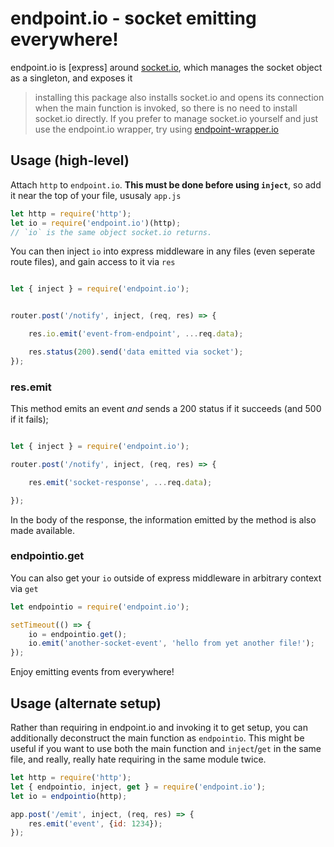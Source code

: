 # endpoint.io - socket emitting everywhere!

endpoint.io is [express] around [socket.io](socket.io), which manages
the socket object as a singleton, and exposes it

> installing this package also installs socket.io and opens its connection when the main function is invoked, so there is no need to install socket.io directly. If you prefer to manage socket.io yourself and just use the endpoint.io wrapper, try using [endpoint-wrapper.io](#)

## Usage (high-level)

Attach `http` to `endpoint.io`. **This must be done before using `inject`**, so add it near the top of your file, ususaly `app.js`

```javascript
let http = require('http');
let io = require('endpoint.io')(http);
// `io` is the same object socket.io returns.
```

You can then inject `io` into express middleware in any files (even seperate route files), and gain access to it via `res`

```javascript

let { inject } = require('endpoint.io');


router.post('/notify', inject, (req, res) => {

    res.io.emit('event-from-endpoint', ...req.data);

    res.status(200).send('data emitted via socket');
});
```

### res.emit

This method emits an event _and_ sends a 200 status if it succeeds (and 500 if it fails);

```javascript

let { inject } = require('endpoint.io');

router.post('/notify', inject, (req, res) => {

    res.emit('socket-response', ...req.data);

});
```

In the body of the response, the information emitted by the method is also made available.


### endpointio.get

You can also get your `io` outside of express middleware in arbitrary context via `get`

```javascript
let endpointio = require('endpoint.io');

setTimeout(() => {
    io = endpointio.get();
    io.emit('another-socket-event', 'hello from yet another file!');
});
```

Enjoy emitting events from everywhere!

## Usage (alternate setup)

Rather than requiring in endpoint.io and invoking it to get setup, you can additionally deconstruct the main function as `endpointio`. This might be useful if you want to use both the main function and `inject`/`get` in the same file, and really, really hate requiring in the same module twice.

```javascript
let http = require('http');
let { endpointio, inject, get } = require('endpoint.io');
let io = endpointio(http);

app.post('/emit', inject, (req, res) => {
    res.emit('event', {id: 1234});
});
```

